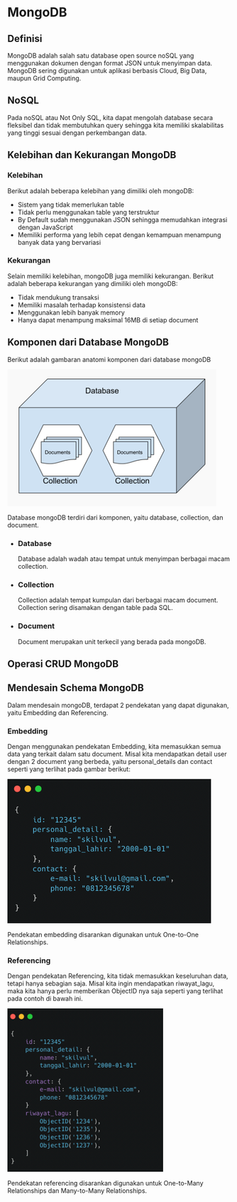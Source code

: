 # MongoDB

## Definisi
MongoDB adalah salah satu database open source noSQL yang menggunakan dokumen dengan format JSON untuk menyimpan data. MongoDB sering digunakan untuk aplikasi berbasis Cloud, Big Data, maupun Grid Computing.  

## NoSQL
Pada noSQL atau Not Only SQL, kita dapat mengolah database secara fleksibel dan tidak membutuhkan query sehingga kita memiliki skalabilitas yang tinggi sesuai dengan perkembangan data.

## Kelebihan dan Kekurangan MongoDB

### Kelebihan
Berikut adalah beberapa kelebihan yang dimiliki oleh mongoDB:

- Sistem yang tidak memerlukan table
- Tidak perlu menggunakan table yang terstruktur
- By Default sudah menggunakan JSON sehingga memudahkan integrasi dengan JavaScript
- Memiliki performa yang lebih cepat dengan kemampuan menampung banyak data yang bervariasi

### Kekurangan
Selain memiliki kelebihan, mongoDB juga memiliki kekurangan. Berikut adalah beberapa kekurangan yang dimiliki oleh mongoDB:

- Tidak mendukung transaksi
- Memiliki masalah terhadap konsistensi data
- Menggunakan lebih banyak memory
- Hanya dapat menampung maksimal 16MB di setiap document

## Komponen dari Database MongoDB
Berikut adalah gambaran anatomi komponen dari database mongoDB

![komponen mongoDB](https://github.com/fiir09/Writing-and-Presentation-Test/blob/main/Module%2018%20-%20MongoDB/komponen%20mongodb.png)

Database mongoDB terdiri dari  komponen, yaitu database, collection, dan document.

- ### Database

  Database adalah wadah atau tempat untuk menyimpan berbagai macam collection.

- ### Collection

  Collection adalah tempat kumpulan dari berbagai macam document. Collection sering disamakan dengan table pada SQL.

- ### Document

  Document merupakan unit terkecil yang berada pada mongoDB.

## Operasi CRUD MongoDB

## Mendesain Schema MongoDB
Dalam mendesain mongoDB, terdapat 2 pendekatan yang dapat digunakan, yaitu Embedding dan Referencing.

### Embedding

Dengan menggunakan pendekatan Embedding, kita memasukkan semua data yang terkait dalam satu document. Misal kita mendapatkan detail user dengan 2 document yang berbeda, yaitu personal_details dan contact seperti yang terlihat pada gambar berikut:

![embedding](https://github.com/fiir09/Writing-and-Presentation-Test/blob/main/Module%2018%20-%20MongoDB/embedded.png)

Pendekatan embedding disarankan digunakan untuk One-to-One Relationships.

### Referencing

Dengan pendekatan Referencing, kita tidak memasukkan keseluruhan data, tetapi hanya sebagian saja. Misal kita ingin mendapatkan riwayat_lagu, maka kita hanya perlu memberikan ObjectID nya saja seperti yang terlihat pada contoh di bawah ini.

![referencing](https://github.com/fiir09/Writing-and-Presentation-Test/blob/main/Module%2018%20-%20MongoDB/referencing.png)

Pendekatan referencing disarankan digunakan untuk One-to-Many Relationships dan Many-to-Many Relationships.

